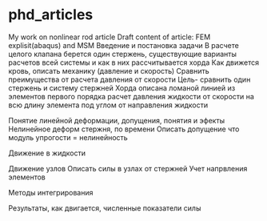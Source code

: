 # phd_articles
My work on nonlinear rod article
Draft content of article:
FEM explisit(abaqus) and MSM
Введение и постановка задачи
В расчете целого клапана берется один стержень, 
существующие варианты расчетов всей системы и как в них рассчитывается хорда
Как движется кровь, описать механику (давление и скорость) 
Cравнить преимущества от расчета давления от скорости
Цель- сравнить один стержень и систему стержней
Хорда описана ломаной линией из элементов первого порядка
расчет давления жидкости от скорости на всю длину элемента под углом от направления жидкости

Понятие линейной деформации, допущения, понятия и эфекты
Нелинейное деформ стержня, по времени
Описать допущение что модуль упрогости = нелинейность 

Движение в жидкости

Движение узлов 
Описать силы в узлах от стержней
Учет напрвления элементов

Методы интегрирования

Результаты, как двигается, численные показатели силы
